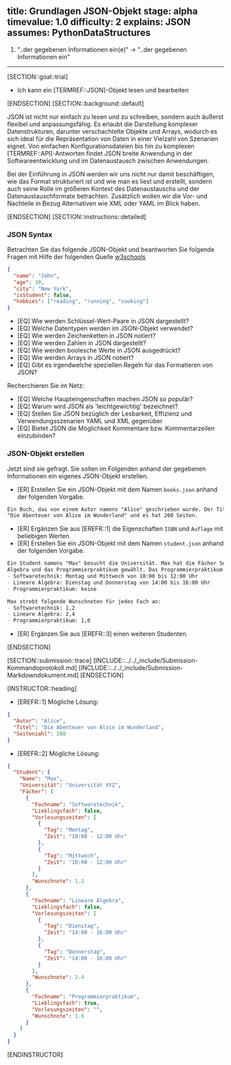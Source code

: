 title: Grundlagen JSON-Objekt
stage: alpha
timevalue: 1.0
difficulty: 2
explains: JSON
assumes: PythonDataStructures
---
1) "..der gegebenen Informationen ein(e)" -> "..der gegebenen Informationen ein"

--------

[SECTION::goal::trial]

- Ich kann ein [TERMREF::JSON]-Objekt lesen und bearbeiten

[ENDSECTION]
[SECTION::background::default]

JSON ist nicht nur einfach zu lesen und zu schreiben, sondern auch äußerst flexibel und
anpassungsfähig. Es erlaubt die Darstellung komplexer Datenstrukturen, darunter verschachtelte
Objekte und Arrays, wodurch es sich ideal für die Repräsentation von Daten in einer Vielzahl von
Szenarien eignet. Von einfachen Konfigurationsdateien bis hin zu komplexen [TERMREF::API]-Antworten
findet JSON breite Anwendung in der Softwareentwicklung und im Datenaustausch zwischen Anwendungen.

Bei der Einführung in JSON werden wir uns nicht nur damit beschäftigen, wie das Format strukturiert
ist und wie man es liest und erstellt, sondern auch seine Rolle im größeren Kontext des
Datenaustauschs und der Datenaustauschformate betrachten. Zusätzlich wollen wir die Vor- und
Nachteile in Bezug Alternativen wie XML oder YAML im Blick haben.

[ENDSECTION]
[SECTION::instructions::detailed]

### JSON Syntax

Betrachten Sie das folgende JSON-Objekt und beantworten Sie folgende Fragen mit Hilfe der
folgenden Quelle [w3schools](https://www.w3schools.com/js/js_json_intro.asp)

```JSON
{
  "name": "John",
  "age": 30,
  "city": "New York",
  "isStudent": false,
  "hobbies": ["reading", "running", "cooking"]
}
```

- [EQ] Wie werden Schlüssel-Wert-Paare in JSON dargestellt?
- [EQ] Welche Datentypen werden im JSON-Objekt verwendet?
- [EQ] Wie werden Zeichenketten in JSON notiert?
- [EQ] Wie werden Zahlen in JSON dargestellt?
- [EQ] Wie werden boolesche Werte in JSON ausgedrückt?
- [EQ] Wie werden Arrays in JSON notiert?
- [EQ] Gibt es irgendwelche speziellen Regeln für das Formatieren von JSON?

Recherchieren Sie im Netz:

- [EQ] Welche Haupteingenschaften machen JSON so populär?
- [EQ] Warum wird JSON als 'leichtgewichtig' bezeichnet?
- [EQ] Stellen Sie JSON bezüglich der Lesbarkeit, Effizienz und Verwendungsszenarien YAML und XML
  gegenüber
- [EQ] Bietet JSON die Möglichkeit Kommentare bzw. Kommentarzeilen einzubinden?

### JSON-Objekt erstellen

Jetzt sind sie gefragt. Sie sollen im Folgenden anhand der gegebenen Informationen ein eigenes
JSON-Objekt erstellen.

- [ER] Erstellen Sie ein JSON-Objekt mit dem Namen `books.json` anhand der folgenden Vorgabe.

```md
Ein Buch, das von einem Autor namens "Alice" geschrieben wurde. Der Titel des Buches lautet 
"Die Abenteuer von Alice im Wunderland" und es hat 200 Seiten.
```

- [ER] Ergänzen Sie aus [EREFR::1] die Eigenschaften `ISBN` und `Auflage` mit beliebigen Werten.
- [ER] Erstellen Sie ein JSON-Objekt mit dem Namen `student.json` anhand der folgenden Vorgabe.

```md
Ein Student namens "Max" besucht die Universität. Max hat die Fächer Softwaretechnik, Lineare
Algebra und das Programmierpraktikum gewählt. Das Programmierpraktikum ist sein Lieblingsfach. Seine Lieblingsprogrammiersprache ist Python. Die Vorlesungszeiten für jedes Fach sind wie folgt:
- Softwaretechnik: Montag und Mittwoch von 10:00 bis 12:00 Uhr
- Lineare Algebra: Dienstag und Donnerstag von 14:00 bis 16:00 Uhr
- Programmierpraktikum: keine

Max strebt folgende Wunschnoten für jedes Fach an:
- Softwaretechnik: 1,2
- Lineare Algebra: 2,4
- Programmierpraktikum: 1,0
```

- [ER] Ergänzen Sie aus [EREFR::3] einen weiteren Studenten.

[ENDSECTION]

[SECTION::submission::trace]
[INCLUDE::../../_include/Submission-Kommandoprotokoll.md]
[INCLUDE::../../_include/Submission-Markdowndokument.md]
[ENDSECTION]

[INSTRUCTOR::heading]

- [EREFR::1] Mögliche Lösung:

```JSON
{
  "Autor": "Alice",
  "Titel": "Die Abenteuer von Alice im Wunderland",
  "Seitenzahl": 200
}
```

- [EREFR::2] Mögliche Lösung:

```JSON
{
  "Student": {
    "Name": "Max",
    "Universität": "Universität XYZ",
    "Fächer": [
      {
        "Fachname": "Softwaretechnik",
        "Lieblingsfach": false,
        "Vorlesungszeiten": [
          {
            "Tag": "Montag",
            "Zeit": "10:00 - 12:00 Uhr"
          },
          {
            "Tag": "Mittwoch",
            "Zeit": "10:00 - 12:00 Uhr"
          }
        ],
        "Wunschnote": 1.2
      },
      {
        "Fachname": "Lineare Algebra",
        "Lieblingsfach": false,
        "Vorlesungszeiten": [
          {
            "Tag": "Dienstag",
            "Zeit": "14:00 - 16:00 Uhr"
          },
          {
            "Tag": "Donnerstag",
            "Zeit": "14:00 - 16:00 Uhr"
          }
        ],
        "Wunschnote": 2.4
      },
      {
        "Fachname": "Programmierpraktikum",
        "Lieblingsfach": true,
        "Vorlesungszeiten": "",
        "Wunschnote": 1.0
      }
    ]
  }
}
```

[ENDINSTRUCTOR]
